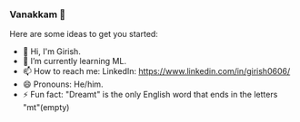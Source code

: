 ### Vanakkam 👋
Here are some ideas to get you started:
- 👋 Hi, I'm Girish.
- 🌱 I’m currently learning ML.
- 📫 How to reach me: 
  LinkedIn: https://www.linkedin.com/in/girish0606/
- 😄 Pronouns: He/him.
- ⚡ Fun fact: "Dreamt" is the only English word that ends in the letters "mt"(empty)


